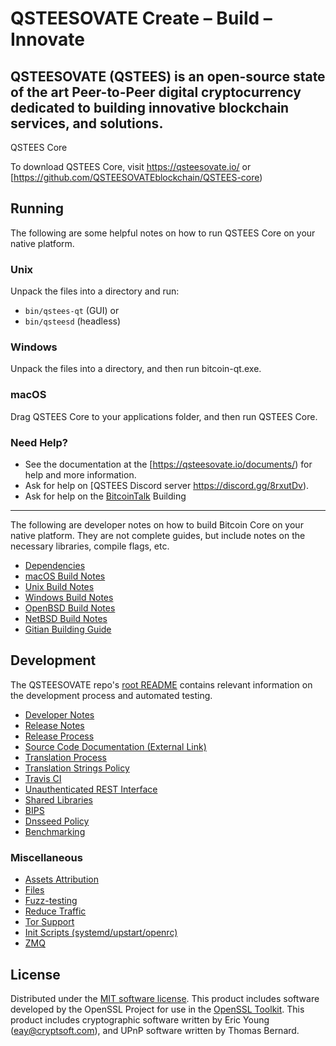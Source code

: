 
QSTEESOVATE 
Create –  Build – Innovate
=============

QSTEESOVATE (QSTEES) is an open-source state of the art Peer-to-Peer digital cryptocurrency dedicated to building innovative blockchain services, and solutions.
---------------------


QSTEES Core


To download QSTEES Core, visit https://qsteesovate.io/ or [https://github.com/QSTEESOVATEblockchain/QSTEES-core)

Running
---------------------
The following are some helpful notes on how to run QSTEES Core on your native platform.

### Unix

Unpack the files into a directory and run:

- `bin/qstees-qt` (GUI) or
- `bin/qsteesd` (headless)

### Windows

Unpack the files into a directory, and then run bitcoin-qt.exe.

### macOS

Drag QSTEES Core to your applications folder, and then run QSTEES Core.

### Need Help?

* See the documentation at the [https://qsteesovate.io/documents/)
for help and more information.
* Ask for help on [QSTEES Discord server https://discord.gg/8rxutDv).
* Ask for help on the [BitcoinTalk](https://bitcointalk.org/index.php?topic=5147827.new#new)
Building
---------------------
The following are developer notes on how to build Bitcoin Core on your native platform. They are not complete guides, but include notes on the necessary libraries, compile flags, etc.

- [Dependencies](dependencies.md)
- [macOS Build Notes](build-osx.md)
- [Unix Build Notes](build-unix.md)
- [Windows Build Notes](build-windows.md)
- [OpenBSD Build Notes](build-openbsd.md)
- [NetBSD Build Notes](build-netbsd.md)
- [Gitian Building Guide](gitian-building.md)

Development
---------------------
The QSTEESOVATE repo's [root README](/README.md) contains relevant information on the development process and automated testing.

- [Developer Notes](developer-notes.md)
- [Release Notes](release-notes.md)
- [Release Process](release-process.md)
- [Source Code Documentation (External Link)](https://dev.visucore.com/bitcoin/doxygen/)
- [Translation Process](translation_process.md)
- [Translation Strings Policy](translation_strings_policy.md)
- [Travis CI](travis-ci.md)
- [Unauthenticated REST Interface](REST-interface.md)
- [Shared Libraries](shared-libraries.md)
- [BIPS](bips.md)
- [Dnsseed Policy](dnsseed-policy.md)
- [Benchmarking](benchmarking.md)



### Miscellaneous
- [Assets Attribution](assets-attribution.md)
- [Files](files.md)
- [Fuzz-testing](fuzzing.md)
- [Reduce Traffic](reduce-traffic.md)
- [Tor Support](tor.md)
- [Init Scripts (systemd/upstart/openrc)](init.md)
- [ZMQ](zmq.md)

License
---------------------
Distributed under the [MIT software license](/COPYING).
This product includes software developed by the OpenSSL Project for use in the [OpenSSL Toolkit](https://www.openssl.org/). This product includes
cryptographic software written by Eric Young ([eay@cryptsoft.com](mailto:eay@cryptsoft.com)), and UPnP software written by Thomas Bernard.
